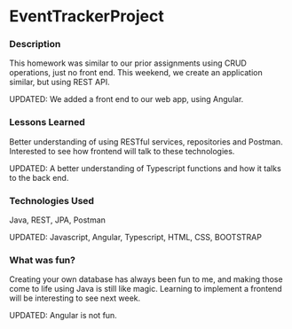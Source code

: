 # EventTrackerProject

### Description
This homework was similar to our prior assignments using CRUD operations, just no front end. This weekend, we create an application similar, but using REST API.  

UPDATED:
We added a front end to our web app, using Angular.

### Lessons Learned
Better understanding of using RESTful services, repositories and Postman. Interested to see how frontend will talk to these technologies.

UPDATED:
A better understanding of Typescript functions and how it talks to the back end.

### Technologies Used
Java, REST, JPA, Postman

UPDATED:
Javascript, Angular, Typescript, HTML, CSS, BOOTSTRAP


### What was fun?

Creating your own database has always been fun to me, and making those come to life using Java is still like magic. Learning to implement a frontend will be interesting to see next week.

UPDATED:
Angular is not fun.
